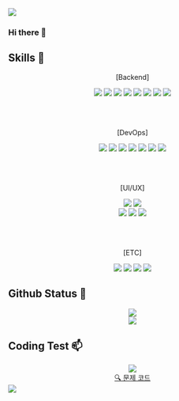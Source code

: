 <img src="https://capsule-render.vercel.app/api?type=waving&color=BDBDC8&height=150&section=header" />


### Hi there 👋

## Skills 🔨
<div align=center>
  <p>[Backend]</p>
  <img src="https://img.shields.io/badge/Java-ED8B00?style=for-the-badge&logo=openjdk&logoColor=white">
  <img src="https://img.shields.io/badge/Springboot-6DB33F?style=for-the-badge&logo=springboot&logoColor=white">
  <img src="https://img.shields.io/badge/Spring-6DB33F?style=for-the-badge&logo=spring&logoColor=white">
  <img src="https://img.shields.io/badge/JavaScript-F7DF1E?style=for-the-badge&logo=JavaScript&logoColor=white">
  <img src="https://img.shields.io/badge/kafka-292929?style=for-the-badge&logo=apachekafka&logoColor=white">
  <img src="https://img.shields.io/badge/elacsticsearch-20B2AA?style=for-the-badge&logo=elastic&logoColor=white">
  <img src="https://img.shields.io/badge/mysql-4479A1?style=for-the-badge&logo=mysql&logoColor=white">
  <img src="https://img.shields.io/badge/redis-DD0031?style=for-the-badge&logo=redis&logoColor=white">
  
  <br><br>
  <p>[DevOps]</p>
  <img src="https://img.shields.io/badge/GitHub-100000?style=for-the-badge&logo=github&logoColor=white">
  <img src="https://img.shields.io/badge/github action-1E90FF?style=for-the-badge&logo=githubactions&logoColor=white">
  <img src="https://img.shields.io/badge/Amazon_AWS-232F3E?style=for-the-badge&logo=amazon-aws&logoColor=white">
  <img src="https://img.shields.io/badge/docker-2D8CFF?style=for-the-badge&logo=docker&logoColor=white">
  <img src="https://img.shields.io/badge/postman-ED8B00?style=for-the-badge&logo=postman&logoColor=white">
  <img src="https://img.shields.io/badge/junit-006400?style=for-the-badge&logo=junit5&logoColor=white">
  <img src="https://img.shields.io/badge/jmeter-B22222?style=for-the-badge&logo=apachejmeter&logoColor=white">
  
  <br><br>
  <p>[UI/UX]</p>
  <img src="https://img.shields.io/badge/Adobe%20Illustrator-FF9A00?style=for-the-badge&logo=adobe%20illustrator&logoColor=white">
  <img src="https://img.shields.io/badge/Adobe%20Photoshop-31A8FF?style=for-the-badge&logo=Adobe%20Photoshop&logoColor=white">
  <br>
  <img src="https://img.shields.io/badge/Adobe%20Premiere%20Pro-9999FF?style=for-the-badge&logo=Adobe%20Premiere%20Pro&logoColor=white">
  <img src="https://img.shields.io/badge/Canva-%2300C4CC.svg?&style=for-the-badge&logo=Canva&logoColor=white">
  <img src="https://img.shields.io/badge/Figma-F24E1E?style=for-the-badge&logo=figma&logoColor=white">

  <br><br>
  <p>[ETC]</p>
  <img src="https://img.shields.io/badge/Notion-000000?style=for-the-badge&logo=notion&logoColor=white">
  <img src="https://img.shields.io/badge/Slack-4A154B?style=for-the-badge&logo=slack&logoColor=white">
  <img src="https://img.shields.io/badge/Discord-7289DA?style=for-the-badge&logo=discord&logoColor=white">
  <img src="https://img.shields.io/badge/Zoom-2D8CFF?style=for-the-badge&logo=zoom&logoColor=white">
</div>

## Github Status 🌱
<div align=center>
  <img src="https://github-readme-stats.vercel.app/api/top-langs/?username=ghdnjs18">
  <br>
  <img src="https://github-readme-stats.vercel.app/api?username=ghdnjs18&hide=contribs,prs&show_icons=true&theme=blue-graywhite">
</div>

## Coding Test 📫
<div align=center>
  <img src="http://mazassumnida.wtf/api/v2/generate_badge?boj=ghdnjs18">
  <br>
  <a href="https://github.com/ghdnjs18/CodeTest">🔍 문제 코드</a>
</div>


<img src="https://capsule-render.vercel.app/api?type=waving&color=BDBDC8&height=150&section=footer" />
<!--
**ghdnjs18/ghdnjs18** is a ✨ _special_ ✨ repository because its `README.md` (this file) appears on your GitHub profile.

Here are some ideas to get you started:

- 🔭 I’m currently working on ...
- 🌱 I’m currently learning ...
- 👯 I’m looking to collaborate on ...
- 🤔 I’m looking for help with ...
- 💬 Ask me about ...
- 📫 How to reach me: ...
- 😄 Pronouns: ...
- ⚡ Fun fact: ...
-->
